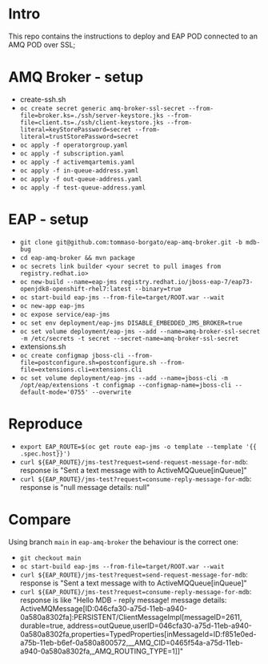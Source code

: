 # Intro 

This repo contains the instructions to deploy and EAP POD connected to an AMQ POD over SSL;

# AMQ Broker - setup

- create-ssh.sh
- `oc create secret generic amq-broker-ssl-secret --from-file=broker.ks=./ssh/server-keystore.jks --from-file=client.ts=./ssh/client-keystore.jks --from-literal=keyStorePassword=secret --from-literal=trustStorePassword=secret`
- `oc apply -f operatorgroup.yaml`
- `oc apply -f subscription.yaml`
- `oc apply -f activemqartemis.yaml`
- `oc apply -f in-queue-address.yaml`
- `oc apply -f out-queue-address.yaml`
- `oc apply -f test-queue-address.yaml`

# EAP - setup

- `git clone git@github.com:tommaso-borgato/eap-amq-broker.git -b mdb-bug`
- `cd eap-amq-broker && mvn package`
- `oc secrets link builder <your secret to pull images from registry.redhat.io>`
- `oc new-build --name=eap-jms registry.redhat.io/jboss-eap-7/eap73-openjdk8-openshift-rhel7:latest --binary=true`
- `oc start-build eap-jms --from-file=target/ROOT.war --wait`
- `oc new-app eap-jms`
- `oc expose service/eap-jms`
- `oc set env deployment/eap-jms DISABLE_EMBEDDED_JMS_BROKER=true`
- `oc set volume deployment/eap-jms --add --name=amq-broker-ssl-secret -m /etc/secrets -t secret --secret-name=amq-broker-ssl-secret`
- extensions.sh
- `oc create configmap jboss-cli --from-file=postconfigure.sh=postconfigure.sh --from-file=extensions.cli=extensions.cli`
- `oc set volume deployment/eap-jms --add --name=jboss-cli -m /opt/eap/extensions -t configmap --configmap-name=jboss-cli --default-mode='0755' --overwrite`

# Reproduce

- `export EAP_ROUTE=$(oc get route eap-jms -o template --template '{{ .spec.host}}')`
- `curl ${EAP_ROUTE}/jms-test?request=send-request-message-for-mdb`: response is "Sent a text message with to ActiveMQQueue[inQueue]"
- `curl ${EAP_ROUTE}/jms-test?request=consume-reply-message-for-mdb`: response is "null message details: null"

# Compare

Using branch `main` in `eap-amq-broker` the behaviour is the correct one:

- `git checkout main`
- `oc start-build eap-jms --from-file=target/ROOT.war --wait`
- `curl ${EAP_ROUTE}/jms-test?request=send-request-message-for-mdb`: response is "Sent a text message with to ActiveMQQueue[inQueue]"
- `curl ${EAP_ROUTE}/jms-test?request=consume-reply-message-for-mdb`: response is like "Hello MDB - reply message! message details: ActiveMQMessage[ID:046cfa30-a75d-11eb-a940-0a580a8302fa]:PERSISTENT/ClientMessageImpl[messageID=2611, durable=true, address=outQueue,userID=046cfa30-a75d-11eb-a940-0a580a8302fa,properties=TypedProperties[inMessageId=ID:f851e0ed-a75b-11eb-b6ef-0a580a800572,__AMQ_CID=0465f54a-a75d-11eb-a940-0a580a8302fa,_AMQ_ROUTING_TYPE=1]]"